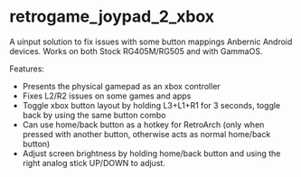 # retrogame_joypad_2_xbox
A uinput solution to fix issues with some button mappings Anbernic Android devices. Works on both Stock RG405M/RG505 and with GammaOS.

Features:
- Presents the physical gamepad as an xbox controller
- Fixes L2/R2 issues on some games and apps
- Toggle xbox button layout by holding L3+L1+R1 for 3 seconds, toggle back by using the same button combo
- Can use home/back button as a hotkey for RetroArch (only when pressed with another button, otherwise acts as normal home/back button)
- Adjust screen brightness by holding home/back button and using the right analog stick UP/DOWN to adjust.

